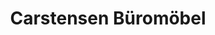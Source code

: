 ---
title: "Carstensen Büromöbel"
url: /buchholz-in-der-nordheide/carstensen-bueromoebel/
shop: Möbel
---